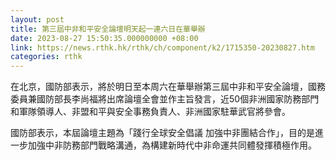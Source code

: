 ```yaml
---
layout: post
title: 第三屆中非和平安全論壇明天起一連六日在華舉辦
date: 2023-08-27 15:50:35.000000000 +08:00
link: https://news.rthk.hk/rthk/ch/component/k2/1715350-20230827.htm
categories: rthk
---
```


在北京，國防部表示，將於明日至本周六在華舉辦第三屆中非和平安全論壇，國務委員兼國防部長李尚福將出席論壇全會並作主旨發言，近50個非洲國家防務部門和軍隊領導人、非盟和平與安全事務負責人、非洲國家駐華武官將參會。

國防部表示，本屆論壇主題為「踐行全球安全倡議 加強中非團結合作」，目的是進一步加強中非防務部門戰略溝通，為構建新時代中非命運共同體發揮積極作用。
